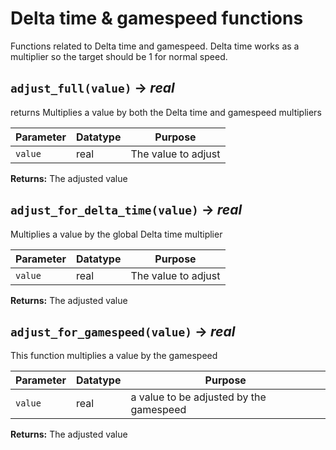 # Delta time & gamespeed functions
Functions related to Delta time and gamespeed.
Delta time works as a multiplier so the target should be 1 for normal speed.

## `adjust_full(value)` → *real*
returns Multiplies a value by both the Delta time and gamespeed multipliers

| Parameter | Datatype  | Purpose |
|-----------|-----------|---------|
|`value` |real |The value to adjust |

**Returns:** The adjusted value

## `adjust_for_delta_time(value)` → *real*
Multiplies a value by the global Delta time multiplier

| Parameter | Datatype  | Purpose |
|-----------|-----------|---------|
|`value` |real |The value to adjust |

**Returns:** The adjusted value

## `adjust_for_gamespeed(value)` → *real*
This function multiplies a value by the gamespeed

| Parameter | Datatype  | Purpose |
|-----------|-----------|---------|
|`value` |real |a value to be adjusted by the gamespeed |

**Returns:** The adjusted value
